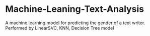 # Machine-Leaning-Text-Analysis
A machine learning model for predicting the gender of a text writer. Performed by LinearSVC, KNN, Decision Tree model
